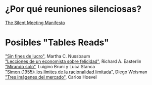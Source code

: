 # ¿Por qué reuniones silenciosas? 

[The Silent Meeting Manifesto](https://medium.com/p/189e9e3487eb)

# Posibles "Tables Reads"

["Sin fines de lucro"](https://docs.google.com/document/d/1BMQFmfrLr6Zg5AkUYj9jVIVw3c3U0pDD4Cb1yr52YiA/edit?usp=sharing), Martha C. Nussbaum <br />
["Lecciones de un economista sobre felicidad"](https://docs.google.com/document/d/132z9_rNKlI9-EMj-82H1x12qrE_Re1YyWrAepoMa-bA/edit?usp=sharing), Richard A. Easterlin <br />
["Mirando solo"](https://docs.google.com/document/d/1p33aO9giKtmZqeOekJhRCHfJxPd-IMJ8hFPuYTHOb3w/edit?usp=sharing), Luigino Bruni y Luca Stanca <br />
["Simon (1955): los límites de la racionalidad limitada"](https://docs.google.com/document/d/1Hi-RP9z1Typmoj2dmFknRW_2WtuymugnjmbfaXp8GEY/edit?usp=sharing), Diego Weisman <br />
["Tres imágenes del mercado"](https://docs.google.com/document/d/1LtiWGtF8tiuq71L5E2wgF9e3s6B_J1XmU8gx0Gz2S-c/edit?usp=sharing), Carlos Hoevel
